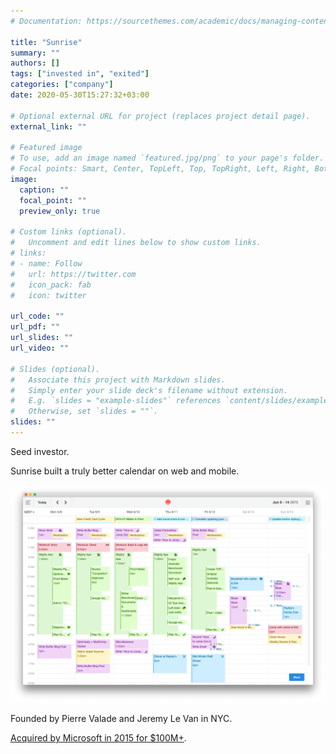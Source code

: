 ```yaml
---
# Documentation: https://sourcethemes.com/academic/docs/managing-content/

title: "Sunrise"
summary: ""
authors: []
tags: ["invested in", "exited"]
categories: ["company"]
date: 2020-05-30T15:27:32+03:00

# Optional external URL for project (replaces project detail page).
external_link: ""

# Featured image
# To use, add an image named `featured.jpg/png` to your page's folder.
# Focal points: Smart, Center, TopLeft, Top, TopRight, Left, Right, BottomLeft, Bottom, BottomRight.
image:
  caption: ""
  focal_point: ""
  preview_only: true

# Custom links (optional).
#   Uncomment and edit lines below to show custom links.
# links:
# - name: Follow
#   url: https://twitter.com
#   icon_pack: fab
#   icon: twitter

url_code: ""
url_pdf: ""
url_slides: ""
url_video: ""

# Slides (optional).
#   Associate this project with Markdown slides.
#   Simply enter your slide deck's filename without extension.
#   E.g. `slides = "example-slides"` references `content/slides/example-slides.md`.
#   Otherwise, set `slides = ""`.
slides: ""
---
```

Seed investor.

Sunrise built a truly better calendar on web and mobile.

![screenshot]

Founded by Pierre Valade and Jeremy Le Van in NYC.

[Acquired by Microsoft in 2015 for $100M+](https://techcrunch.com/2015/02/04/microsoft-sunrise/).

[screenshot]: sunrise-screenshot.png